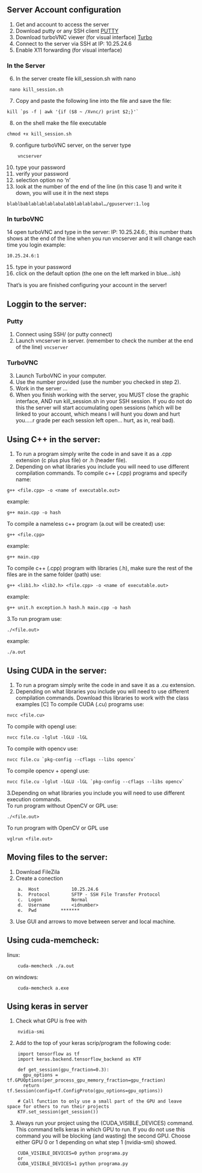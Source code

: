 ## Server Account configuration
1.	Get and account to access the server 
2.	Download putty or any SSH client [PUTTY](https://www.chiark.greenend.org.uk/~sgtatham/putty/latest.html)
3.	Download turboVNC viewer (for visual interface) [Turbo](https://sourceforge.net/projects/turbovnc/) 
4.	Connect to the server via SSH at IP: 10.25.24.6 
5.	Enable X11 forwarding (for visual interface)
### In the Server
6.	In the server create file kill_session.sh with nano
```
 nano kill_session.sh 
```
7.	Copy and paste the following line into the file and save the file:
```
kill `ps -f | awk '{if ($8 ~ /Xvnc/) print $2;}'`
```
8.	on the shell make the file executable
```
chmod +x kill_session.sh
```
9.	configure turboVNC server, on the server type
```
	vncserver
```
10.	type your password 
11.	verify your password
12.	selection option no ‘n’
13.	look at the number of the end of the line (in this case 1) and write it down, you will use it in the next steps 
``` 
blablbablablablablabalabblablablabal…/gpuserver:1.log
```
### In turboVNC
14	open turboVNC and type in the server: IP: 10.25.24.6:<port number>, this number thats shows at the end of the line when you run vncserver and it will change each time you login example: 
```
10.25.24.6:1
```
15.	type in your password
16.	click on the default option (the one on the left marked in blue…ish)

That’s is you are finished configuring your account in the server!


## Loggin to the server:

### Putty
1.	Connect using SSH/ (or putty connect)
2.	Launch vncserver in server. (remember to check the number at the end of the line)
``` vncserver ```
### TurboVNC
3.	Launch TurboVNC in your computer.
4.	Use the number provided (use the number you checked in step 2).
5.	Work in the server ...
6.	When you finish working with the server, you MUST close the graphic interface, AND run kill_session.sh in your SSH session. If you do not do this the server will start accumulating open sessions (which will be linked to your account, which means I will hunt you down and hurt you…..r grade per each session left open… hurt, as in, real bad).

## Using C++ in the server:
1.	To run a program simply write the code in and save it as a .cpp extension (c plus plus file) or .h (header file).
2.	Depending on what libraries you include you will need to use different compilation commands.
To compile c++ (.cpp) programs and specify name: 
```	
g++ <file.cpp> -o <name of executable.out> 
``` 
example: 
```
g++ main.cpp -o hash
```
To compile a nameless c++ program (a.out will be created) use: 
```
g++ <file.cpp>
``` 
example: 
```
g++ main.cpp
```
To compile c++ (.cpp) program with libraries (.h), make sure the rest of the files are in the same folder (path) use: 
```	
g++ <lib1.h> <lib2.h> <file.cpp> -o <name of executable.out> 
``` 
example: 
```
g++ unit.h exception.h hash.h main.cpp -o hash
```
3.To run program use:
```
./<file.out> 
``` 
example: 
```
./a.out
```

## Using CUDA in the server:

1.	To run a program simply write the code in and save it as a .cu extension.
2.	Depending on what libraries you include you will need to use different compilation commands. Download this libraries to work with the class examples [C]
To compile CUDA (.cu) programs use: 
```	
nvcc <file.cu> 
```
To compile with opengl use: 
```
nvcc file.cu -lglut -lGLU -lGL 
```
To compile with opencv use: 
```
nvcc file.cu `pkg-config --cflags --libs opencv` 
```
To compile opencv + opengl use: 
```
nvcc file.cu -lglut -lGLU -lGL `pkg-config --cflags --libs opencv` 
```
3.Depending on what libraries you include you will need to use different execution commands.	
To run program without OpenCV or GPL use:
```
./<file.out> 
```
To run program with OpenCV or GPL use
```
vglrun <file.out>
```
	
## Moving files to the server:

1.	Download FileZila
2.	Create a conection 
```
	a.	Host 			10.25.24.6
	b.	Protocol	 	SFTP - SSH File Transfer Protocol
	c.	Logon 			Normal
	d.	Username 		<idnumber>
	e.	Pwd			*******
```
3.	Use GUI and arrows to move between server and local machine.

## Using cuda-memcheck:
linux:
```
    cuda-memcheck ./a.out
```
on windows:
```
    cuda-memcheck a.exe
```
## Using keras in server
1.	Check what GPU is free with
```
	nvidia-smi
```
2.	Add to the top of your keras scrip/program the following code:
```
	import tensorflow as tf
	import keras.backend.tensorflow_backend as KTF

	def get_session(gpu_fraction=0.3):
	  gpu_options = tf.GPUOptions(per_process_gpu_memory_fraction=gpu_fraction)
	  return tf.Session(config=tf.ConfigProto(gpu_options=gpu_options))

	# Call function to only use a small part of the GPU and leave space for others to run their projects
	KTF.set_session(get_session())
```
3. 	Always run your project using the (CUDA_VISIBLE_DEVICES) command. This command tells keras in which GPU to run. If you do not use this command  you will be blocking (and wasting) the second GPU. Choose either GPU 0 or 1 depending on what step 1 (nvidia-smi) showed.
```
	CUDA_VISIBLE_DEVICES=0 python programa.py
	or
	CUDA_VISIBLE_DEVICES=1 python programa.py
```
